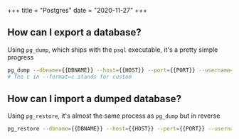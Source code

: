 +++
title = "Postgres"
date = "2020-11-27"
+++

## How can I export a database?

Using `pg_dump`, which ships with the `psql` executable, it's a pretty simple progress

```bash
pg_dump --dbname={{DBNAME}} --host={{HOST}} --port={{PORT}} --username={{USERNAME}} --password --format=c > {{NAME}}.dump
# The c in --format=c stands for custom
```

## How can I import a dumped database?

Using `pg_restore`, it's almost the same process as `pg_dump` but in reverse

```bash
pg_restore --dbname={{DBNAME}} --host={{HOST}} --port={{PORT}} --username={{USERNAME}} --password --jobs 2 {{NAME}}.dump
```